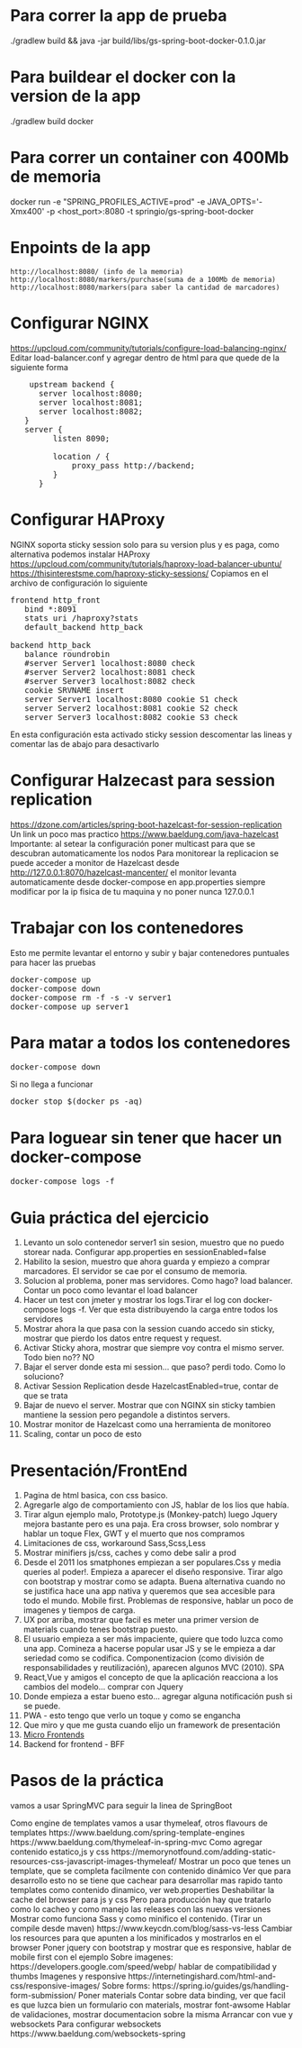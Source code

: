 # Para correr la app de prueba
./gradlew build && java -jar build/libs/gs-spring-boot-docker-0.1.0.jar

# Para buildear el docker con la version de la app
./gradlew build docker

# Para correr un container con 400Mb de memoria
docker run -e "SPRING_PROFILES_ACTIVE=prod" -e JAVA_OPTS='-Xmx400' -p <host_port>:8080 -t springio/gs-spring-boot-docker

# Enpoints de la app 
	http://localhost:8080/ (info de la memoria)
	http://localhost:8080/markers/purchase(suma de a 100Mb de memoria)
	http://localhost:8080/markers(para saber la cantidad de marcadores)

# Configurar NGINX
https://upcloud.com/community/tutorials/configure-load-balancing-nginx/ 
Editar load-balancer.conf y agregar dentro de html para que quede de la siguiente forma
<pre>
    upstream backend {
      server localhost:8080; 
      server localhost:8081;
      server localhost:8082;
   }
   server {
         listen 8090; 
   
         location / {
             proxy_pass http://backend;
         }
      }
</pre>

# Configurar HAProxy
NGINX soporta sticky session solo para su version plus y es paga, como alternativa podemos instalar HAProxy
https://upcloud.com/community/tutorials/haproxy-load-balancer-ubuntu/
https://thisinterestsme.com/haproxy-sticky-sessions/
Copiamos en el archivo de configuración lo siguiente
<pre>
frontend http_front
   bind *:8091
   stats uri /haproxy?stats
   default_backend http_back

backend http_back
   balance roundrobin
   #server Server1 localhost:8080 check
   #server Server2 localhost:8081 check
   #server Server3 localhost:8082 check
   cookie SRVNAME insert
   server Server1 localhost:8080 cookie S1 check
   server Server2 localhost:8081 cookie S2 check
   server Server3 localhost:8082 cookie S3 check  
</pre> 
En esta configuración esta activado sticky session descomentar las lineas y comentar las de abajo para desactivarlo

# Configurar Halzecast para session replication
https://dzone.com/articles/spring-boot-hazelcast-for-session-replication  
Un link un poco mas practico
https://www.baeldung.com/java-hazelcast
Importante: al setear la configuración poner multicast para que se descubran automaticamente los nodos
Para monitorear la replicacion se puede acceder a monitor de Hazelcast desde
http://127.0.0.1:8070/hazelcast-mancenter/
el monitor levanta automaticamente desde docker-compose
en app.properties siempre modificar por la ip fisica de tu maquina y no poner nunca 127.0.0.1

# Trabajar con los contenedores
Esto me permite levantar el entorno y subir y bajar contenedores puntuales para hacer las pruebas
<pre>
docker-compose up
docker-compose down
docker-compose rm -f -s -v server1
docker-compose up server1
</pre>

# Para matar a todos los contenedores
<pre>
docker-compose down
</pre>
Si no llega a funcionar
<pre>
docker stop $(docker ps -aq)
</pre>

# Para loguear sin tener que hacer un docker-compose
<pre>
docker-compose logs -f
</pre>


# Guia práctica del ejercicio
<ol>

<li>Levanto un solo contenedor server1 sin sesion, muestro que no puedo storear nada. Configurar app.properties en sessionEnabled=false</li>
<li>Habilito la sesion, muestro que ahora guarda y empiezo a comprar marcadores. El servidor se cae por el consumo de memoria.</li>
<li>Solucion al problema, poner mas servidores. Como hago? load balancer. Contar un poco como levantar el load balancer</li>
<li>Hacer un test con jmeter y mostrar los logs.Tirar el log con docker-compose logs -f. Ver que esta distribuyendo la carga entre todos los servidores</li>
<li>Mostrar ahora la que pasa con la session cuando accedo sin sticky, mostrar que pierdo los datos entre request y request.</li>
<li>Activar Sticky ahora, mostrar que siempre voy contra el mismo server. Todo bien no?? NO</li>
<li>Bajar el server donde esta mi session... que paso? perdi todo. Como lo soluciono?</li>
<li>Activar Session Replication desde HazelcastEnabled=true, contar de que se trata</li>
<li>Bajar de nuevo el server. Mostrar que con NGINX sin sticky tambien mantiene la session pero pegandole a distintos servers.</li>
<li>Mostrar monitor de Hazelcast como una herramienta de monitoreo </li>
<li>Scaling, contar un poco de esto</li>
</ol>

# Presentación/FrontEnd
<ol>
<li>Pagina de html basica, con css basico.</li>
<li>Agregarle algo de comportamiento con JS, hablar de los lios que había.</li>
<li>Tirar algun ejemplo malo, Prototype.js (Monkey-patch) luego Jquery mejora bastante pero es una paja. Era cross browser, solo nombrar y hablar un toque Flex, GWT y el muerto que nos compramos</li>
<li>Limitaciones de css, workaround Sass,Scss,Less</li>
<li>Mostrar minifiers js/css, caches y como debe salir a prod</li>
<li>Desde el 2011 los smatphones empiezan a ser populares.Css y media queries al poder!. Empieza a aparecer el diseño responsive. Tirar algo con bootstrap y mostrar como se adapta. Buena alternativa cuando no se justifica hace una app nativa y queremos que sea accesible para todo el mundo. Mobile first. Problemas de responsive, hablar un poco de imagenes y tiempos de carga.</li>
<li>UX por arriba, mostrar que facil es meter una primer version de materials cuando tenes bootstrap puesto.</li>
<li>El usuario empieza a ser más impaciente, quiere que todo luzca como una app. Comineza a hacerse popular usar JS y se le empieza a dar seriedad como se codifica. Componentizacion (como división de responsabilidades y reutilización), aparecen algunos MVC (2010). SPA</li>
<li>React,Vue y amigos el concepto de que la aplicación reacciona a los cambios del modelo... comprar con Jquery</li>
<li>Donde empieza a estar bueno esto... agregar alguna notificación push si se puede.</li>
<li>PWA - esto tengo que verlo un toque y como se engancha</li>
<li>Que miro y que me gusta cuando elijo un framework de presentación</li>
<li><a href="Micro Frontends https://martinfowler.com/articles/micro-frontends.html">Micro Frontends</a></li>
<li> Backend for frontend - BFF</li>
</ol>

# Pasos de la práctica
<p>vamos a usar SpringMVC para seguir la linea de SpringBoot</p>
Como engine de templates vamos a usar thymeleaf, otros flavours de templates https://www.baeldung.com/spring-template-engines
https://www.baeldung.com/thymeleaf-in-spring-mvc
Como agregar contenido estatico,js y css
https://memorynotfound.com/adding-static-resources-css-javascript-images-thymeleaf/
Mostrar un poco que tenes un template, que se completa facilmente con contenido dinámico
Ver que para desarrollo esto no se tiene que cachear para desarrollar mas rapido tanto templates como contenido dinamico, ver web.properties
Deshabilitar la cache del browser para js y css
Pero para producción hay que tratarlo como lo cacheo y como manejo las releases con las nuevas versiones
Mostrar como funciona Sass y  como minifico el contenido. (Tirar un compile desde maven)
https://www.keycdn.com/blog/sass-vs-less 
Cambiar los resources para que apunten a los minificados y mostrarlos en el browser
Poner jquery con bootstrap y mostrar que es responsive, hablar de mobile first con el ejemplo
Sobre imagenes: https://developers.google.com/speed/webp/ hablar de compatibilidad y thumbs
Imagenes y responsive https://internetingishard.com/html-and-css/responsive-images/
Sobre forms:
https://spring.io/guides/gs/handling-form-submission/
Poner materials
Contar sobre data binding, ver que facil es que luzca bien un formulario con materials, mostrar font-awsome
Hablar de validaciones, mostrar documentacion sobre la misma
Arrancar con vue y websockets
Para configurar websockets https://www.baeldung.com/websockets-spring





